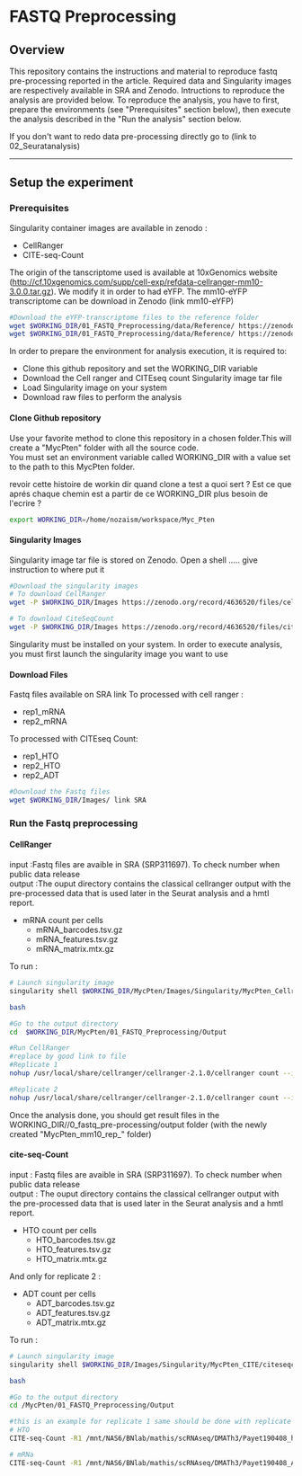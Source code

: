 # FASTQ Preprocessing
## Overview
This repository contains the instructions and material to reproduce fastq pre-processing reported in the article. Required data and Singularity images are respectively available in SRA and Zenodo. Intructions to reproduce the analysis are provided below.
To reproduce the analysis, you have to first, prepare the environments (see "Prerequisites" section below), then execute the analysis described in the "Run the analysis" section below.

If you don't want to redo data pre-processing directly go to (link to 02_Seuratanalysis)

---

## Setup the experiment
### Prerequisites
Singularity container images are available in zenodo :
- CellRanger
- CITE-seq-Count

The origin of the tanscriptome used is available at 10xGenomics website (http://cf.10xgenomics.com/supp/cell-exp/refdata-cellranger-mm10-3.0.0.tar.gz). We modify it in order to had eYFP. The mm10-eYFP transcriptome can be download in Zenodo (link mm10-eYFP)

```bash
#Download the eYFP-transcriptome files to the reference folder
wget $WORKING_DIR/01_FASTQ_Preprocessing/data/Reference/ https://zenodo.org/record/4636520/files/genome.fa?download=1
wget $WORKING_DIR/01_FASTQ_Preprocessing/data/Reference/ https://zenodo.org/record/4636520/files/genes.gtf?download=1
```

In order to prepare the environment for analysis execution, it is required to:
- Clone this github repository and set the WORKING_DIR variable
- Download the Cell ranger and CITEseq count Singularity image tar file
- Load Singularity image on your system
- Download raw files to perform the analysis

#### Clone Github repository
Use your favorite method to clone this repository in a chosen folder.This will create a "MycPten" folder with all the source code. <br/>
You must set an environment variable called WORKING_DIR with a value set to the path to this MycPten folder.

revoir cette histoire de workin dir quand clone a test a quoi sert ? Est ce que aprés chaque chemin est a partir de ce WORKING_DIR plus besoin de l'ecrire ?

```bash
export WORKING_DIR=/home/nozaism/workspace/Myc_Pten
```
#### Singularity Images
Singularity image tar file is stored on Zenodo. Open a shell ..... give instruction to where put it

```bash
#Download the singularity images
# To download CellRanger
wget -P $WORKING_DIR/Images https://zenodo.org/record/4636520/files/cellranger2.1.0.img?download=1

# To download CiteSeqCount
wget -P $WORKING_DIR/Images https://zenodo.org/record/4636520/files/citeseqcount141_image.tar?download=1

```

Singularity must be installed on your system. In order to execute analysis, you must first launch the singularity image you want to use

#### Download Files
Fastq files available on SRA link
To processed with cell ranger :
- rep1_mRNA
- rep2_mRNA

To processed with CITEseq Count:
- rep1_HTO
- rep2_HTO
- rep2_ADT

```bash
#Download the Fastq files
wget $WORKING_DIR/Images/ link SRA
```

### Run the Fastq preprocessing
#### CellRanger
input :Fastq files are avaible in SRA (SRP311697). To check number when public data release <br/>
output :The ouput directory contains the classical cellranger output with the pre-processed data that is used later in the Seurat analysis and a hmtl report.
- mRNA count per cells
  - mRNA_barcodes.tsv.gz
  - mRNA_features.tsv.gz
  - mRNA_matrix.mtx.gz

To run :

```bash
# Launch singularity image
singularity shell $WORKING_DIR/MycPten/Images/Singularity/MycPten_Cellranger/cellranger2.1.0.img

bash

#Go to the output directory
cd  $WORKING_DIR/MycPten/01_FASTQ_Preprocessing/Output

#Run CellRanger
#replace by good link to file
#Replicate 1
nohup /usr/local/share/cellranger/cellranger-2.1.0/cellranger count --id=MycPten_mm10_rep1 --expect-cells=6000 --transcriptome=$WORKING_DIR/01_FASTQ_Preprocessing/Reference/cellranger_mm10-eYFP --fastq=$WORKING_DIR/03_Data --sample=rep1_cDNA &

#Replicate 2
nohup /usr/local/share/cellranger/cellranger-2.1.0/cellranger count --id=MycPten_mm10_rep2 --expect-cells=6000 --transcriptome=$WORKING_DIR/01_FASTQ_Preprocessing/Reference/cellranger_mm10-eYFP --fastq=$WORKING_DIR/03_Data --sample=rep1_cDNA &
```
Once the analysis done, you should get result files in the WORKING_DIR//0_fastq_pre-processing/output folder (with the newly created "MycPten_mm10_rep_" folder)

#### cite-seq-Count
input : Fastq files are avaible in SRA (SRP311697). To check number when public data release <br/>
output : The ouput directory contains the classical cellranger output with the pre-processed data that is used later in the Seurat analysis and a hmtl report.
- HTO count per cells
  - HTO_barcodes.tsv.gz
  - HTO_features.tsv.gz
  - HTO_matrix.mtx.gz

And only for replicate 2 :
- ADT count per cells
  - ADT_barcodes.tsv.gz
  - ADT_features.tsv.gz
  - ADT_matrix.mtx.gz

To run :
```bash
# Launch singularity image
singularity shell $WORKING_DIR/Images/Singularity/MycPten_CITE/citeseqcount141_image.tar

bash

#Go to the output directory
cd /MycPten/01_FASTQ_Preprocessing/Output

#this is an example for replicate 1 same should be done with replicate 2
# HTO
CITE-seq-Count -R1 /mnt/NAS6/BNlab/mathis/scRNAseq/DMATh3/Payet190408_hashtag_S2_R1_001.fastq.gz -R2 /mnt/NAS6/BNlab/mathis/scRNAseq/DMATh3/Payet190408_hashtag_S2_R2_001.fastq.gz -t /mnt/NAS6/BNlab/mathis/scRNAseq/DMATh3/taglist_190408.csv -cbf 1 -cbl 16 -umif 17 -umil 26 --max-errors 2 -cell 40000 -o /mnt/NAS6/BNlab/mathis/scRNAseq/DMATh3/CITE-seq-count141_190408_Result_hashtag_hd2

# mRNa
CITE-seq-Count -R1 /mnt/NAS6/BNlab/mathis/scRNAseq/DMATh3/Payet190408_ADT_S4_R1_001.fastq.gz -R2 /mnt/NAS6/BNlab/mathis/scRNAseq/DMATh3/Payet190408_ADT_S4_R2_001.fastq.gz -t /mnt/NAS6/BNlab/mathis/scRNAseq/DMATh3/ADTtaglist_190408.csv -cbf 1 -cbl 16 -umif 17 -umil 26 --max-errors 2 -cell 40000 -o $WORKING_DIR/NAS6/BNlab/mathis/scRNAseq/DMATh3/CITE-seq-count141_190408_Result_ADT_hd2
```

